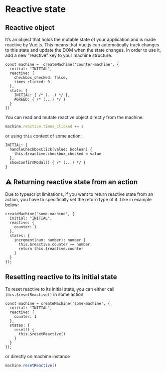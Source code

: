 # Reactive state
## Reactive object
It’s an object that holds the mutable state of your application and is made reactive by Vue.js. This means that Vue.js can automatically track changes to this state and update the DOM when the state changes. In order to use it, add a new "reactive" key to your machine structure.

```typescript{3-6}
const machine =  createMachine('counter-machine', {
  initial: "INITIAL",
  reactive: {
    checkbox_checked: false,
    times_clicked: 0
  },
  state: {
    INITIAL: { /* (...) */ },
    AGREED: { /* (...) */ }
  }
}) 
```

You can read and mutate reactive object directly from the machine:

```typescript
machine.reactive.times_clicked += 1
```

or using `this` context of some action:

```typescript{3}
INITIAL: {
  handleCheckboxClick(value: boolean) {
    this.$reactive.checkbox_checked = value
  },
  showConfirmModal() { /* (...) */ }
}
```
## ⚠️ Returning reactive state from an action
Due to typescript limitations, if you want to return reactive state from an action, you have to specifically set the return type of it. Like in example below:

```typescript{7}
createMachine('some-machine', {
  initial: "INITIAL",
  reactive: {
    counter: 1
  },
  states: {
    increment(num: number): number {
      this.$reactive.counter += number
      return this.$reactive.counter
    }
  }
});
```

## Resetting reactive to its initial state
To reset reactive to its initial state, you can either call `this.$resetReactive()` in some action

```typescript{8}
const machine = createMachine('some-machine', {
  initial: "INITIAL",
  reactive: {
    counter: 1
  },
  states: {
    reset() {
      this.$resetReactive()
    }
  }
});
```
or directly on machine instance
```typescript
machine.resetReactive()
```